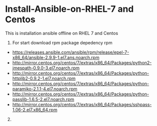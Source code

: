 # Install-Ansible-on-RHEL-7 and Centos
This is  installation ansible offline on RHEL 7 and Centos

1. For start download rpm package depedency rpm
- https://releases.ansible.com/ansible/rpm/release/epel-7-x86_64/ansible-2.9.9-1.el7.ans.noarch.rpm
- http://mirror.centos.org/centos/7/extras/x86_64/Packages/python2-jmespath-0.9.0-3.el7.noarch.rpm
- http://mirror.centos.org/centos/7/extras/x86_64/Packages/python-httplib2-0.9.2-1.el7.noarch.rpm
- http://mirror.centos.org/centos/7/extras/x86_64/Packages/python-paramiko-2.1.1-4.el7.noarch.rpm
- http://mirror.centos.org/centos/7/extras/x86_64/Packages/python-passlib-1.6.5-2.el7.noarch.rpm
- http://mirror.centos.org/centos/7/extras/x86_64/Packages/sshpass-1.06-2.el7.x86_64.rpm

2. 
